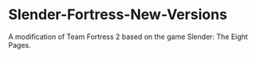 # Slender-Fortress-New-Versions
A modification of Team Fortress 2 based on the game Slender: The Eight Pages.
